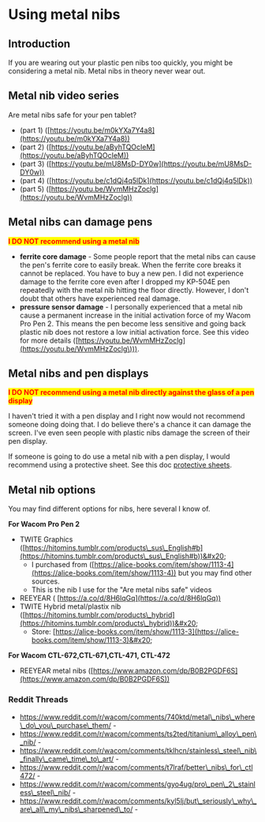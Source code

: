 # Using metal nibs

## Introduction

If you are wearing out your plastic pen nibs too quickly, you might be considering a metal nib. Metal nibs in theory never wear out.&#x20;

## Metal nib video series

Are metal nibs safe for your pen tablet?

* (part 1) ([https://youtu.be/m0kYXa7Y4a8](https://youtu.be/m0kYXa7Y4a8))
* (part 2) ([https://youtu.be/aByhTQOcIeM](https://youtu.be/aByhTQOcIeM))
* (part 3) ([https://youtu.be/mU8MsD-DY0w](https://youtu.be/mU8MsD-DY0w))
* (part 4) ([https://youtu.be/c1dQj4q5lDk](https://youtu.be/c1dQj4q5lDk))
* (part 5) ([https://youtu.be/WvmMHzZoclg](https://youtu.be/WvmMHzZoclg))

## Metal nibs can damage pens

<mark style="color:red;">**I DO NOT recommend using a metal nib**</mark>

* **ferrite core damage** - Some people report that the metal nibs can cause the pen's ferrite core to easily break. When the ferrite core breaks it cannot be replaced. You have to buy a new pen. I did not experience damage to the ferrite core even after I dropped my KP-504E pen repeatedly with the metal nib hitting the floor directly. However, I don't doubt that others have experienced real damage.
* **pressure sensor damage** - I personally experienced that a metal nib cause a permanent increase in the initial activation force of my Wacom Pro Pen 2. This means the pen become less sensitive and going back plastic nib does not restore a low initial activation force. See this video for more details ([https://youtu.be/WvmMHzZoclg](https://youtu.be/WvmMHzZoclg\))).

## Metal nibs and pen displays

<mark style="color:red;">**I DO NOT recommend using a metal nib directly against the glass of a pen display**</mark>

I haven't tried it with a pen display and I right now would not recommend someone doing doing that. I do believe there's a chance it can damage the screen. I've even seen people with plastic nibs damage the screen of their pen display.&#x20;

If someone is going to do use a metal nib with a pen display, I would recommend using a protective sheet. See this doc [protective sheets](../../accessories/protective-sheets.md).

## Metal nib options

You may find different options for nibs, here several I know of.

**For Wacom Pro Pen 2**

* TWITE Graphics ([https://hitomins.tumblr.com/products\_sus\_English#b](https://hitomins.tumblr.com/products\_sus\_English#b))&#x20;
  * I purchased from ([https://alice-books.com/item/show/1113-4](https://alice-books.com/item/show/1113-4)) but you may find other sources.
  * This is the nib I use for the "Are metal nibs safe" videos
* REEYEAR ( [https://a.co/d/8H6lqGq](https://a.co/d/8H6lqGq))
* TWITE Hybrid metal/plastix nib ([https://hitomins.tumblr.com/products\_hybrid](https://hitomins.tumblr.com/products\_hybrid))&#x20;
  * Store: [https://alice-books.com/item/show/1113-3](https://alice-books.com/item/show/1113-3)&#x20;

**For Wacom CTL-672,CTL-671,CTL-471, CTL-472**

* REEYEAR metal nibs ([https://www.amazon.com/dp/B0B2PGDF6S](https://www.amazon.com/dp/B0B2PGDF6S))

### Reddit Threads

* https://www.reddit.com/r/wacom/comments/740ktd/metal\_nibs\_where\_do\_you\_purchase\_them/ -   &#x20;
* https://www.reddit.com/r/wacom/comments/ts2ted/titanium\_alloy\_pen\_nib/ -&#x20;
* https://www.reddit.com/r/wacom/comments/tklhcn/stainless\_steel\_nib\_finally\_came\_time\_to\_art/ -&#x20;
* https://www.reddit.com/r/wacom/comments/t7lraf/better\_nibs\_for\_ctl472/ -
* https://www.reddit.com/r/wacom/comments/gyo4ug/pro\_pen\_2\_stainless\_steel\_nib/ -
* https://www.reddit.com/r/wacom/comments/kyl5lj/but\_seriously\_why\_are\_all\_my\_nibs\_sharpened\_to/ -



